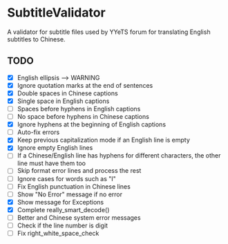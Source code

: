 SubtitleValidator
=================

A validator for subtitle files used by YYeTS forum for translating English subtitles to Chinese.

TODO
----

- [x] English ellipsis --> WARNING
- [x] Ignore quotation marks at the end of sentences
- [x] Double spaces in Chinese captions
- [x] Single space in English captions
- [ ] Spaces before hyphens in English captions
- [ ] No space before hyphens in Chinese captions
- [x] Ignore hyphens at the beginning of English captions
- [ ] Auto-fix errors
- [x] Keep previous capitalization mode if an English line is empty
- [x] Ignore empty English lines
- [ ] If a Chinese/English line has hyphens for different characters, the other line must have them too
- [ ] Skip format error lines and process the rest
- [ ] Ignore cases for words such as "I"
- [ ] Fix English punctuation in Chinese lines
- [ ] Show "No Error" message if no error
- [x] Show message for Exceptions
- [x] Complete really_smart_decode()
- [ ] Better and Chinese system error messages
- [ ] Check if the line number is digit
- [ ] Fix right_white_space_check
